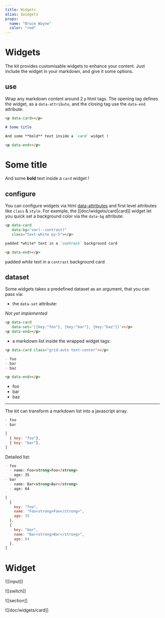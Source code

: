 ```yaml
---
title: Widgets
alias: $widgets
props:
  name: "Bruce Wayne"
  color: "red"
---
```

# Widgets

The kit provides customisable widgets to enhance your content. Just include the widget in your markdown, and give it some options.

## use

Wrap any markdown content around 2 `p` html tags. The opening tag defines the widget, as a `data-attribute`, and the closing tag use the `data-end` attribute.

```markdown
<p data-card></p>

# Some title

And some **bold** text inside a `card` widget !

<p data-end></p>
```

<!-- preview --><p data-preview></p>
<h1 class="noprocess">Some title</h1>

And some **bold** text inside a `card` widget !

<!-- end:preview --><p data-end></p>

## configure

You can configure widgets via html [data-attributes](https://www.w3schools.com/tags/att_data-.asp) and first level attributes like `class` & `style`. For exemple, the [[doc/widgets/card|card]] widget let you quick set a background color via the `data-bg` attribute:

```markdown
<p data-card 
   data-bg="var(--contrast)" 
   class="text-white py-5"></p>

padded *white* text in a `contrast` background card

<p data-end></p>
```

<!-- preview --><p data-preview data-bg="var(--contrast)" class="text-white py-5"></p>
padded *white* text in a `contrast` background card

<!-- end:preview --><p data-end></p>

## dataset

Some widgets takes a predefined dataset as an argument, that you can pass via:

- the `data-set` attribute:

*Not yet implemented*

```markdown
<p data-card 
   data-set='[{key:"foo"}, {key:"bar"}, {key:"baz"}]'></p>
<p data-end></p>
```

- a markdown list inside the wrapped widget tags:
```markdown
<p data-card class="grid-auto text-center"></p>

- foo
- bar
- baz

<p data-end></p>
```

<!-- cards --><p data-card class="grid-auto text-center"></p>
- foo
- bar
- baz

<!-- end:cards --><p data-end></p>

---

The kit can transform a markdown list into a javascript array.

```markdown
- foo
- bar
```

```js
[
  { key: "foo"},
  { key: "bar"},
]
```

Detailed list:

```markdown
- foo
  - name: Foo<strong>Foo</strong>
  - age: 35
- bar
  - name: Bar<strong>Bar</strong>
  - age: 64
```

```js
[
  { 
    key: "foo", 
    name: "Foo<strong>Foo</strong>",
    age: 35
  },
  { 
    key: "bar", 
    name: "Bar<strong>Bar</strong>",
    age: 64
  },
]
```


# Widget

![[input]]

![[switch]]

![[section]]

![[doc/widgets/card]]
